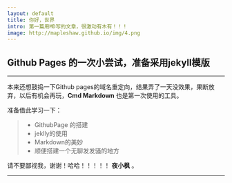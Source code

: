 ```yaml
---
layout: default
title: 你好，世界
intro: 第一篇用MD写的文章，很激动有木有！！！
image: http://mapleshaw.github.io/img/4.png
---
```


## Github Pages 的一次小尝试，准备采用jekyll模版

------

本来还想鼓捣一下Github pages的域名重定向，结果弄了一天没效果，果断放弃，以后有机会再玩，**Cmd Markdown** 也是第一次使用的工具。

准备借此学习一下：

> * GithubPage 的搭建
> * jeklly的使用
> * Markdown的美妙
> * 顺便搭建一个无聊发发骚的地方

请不要鄙视我，谢谢！哈哈！！！！！ <i class="icon-file"></i> **夜小枫** 。

------
